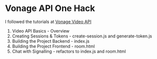 # Vonage API One Hack

I followed the tutorials at [Vonage Video API](https://learn.vonage.com/courses/onehack/video-api/)

1. Video API Basics - Overview
2. Creating Sessions & Tokens - create-session.js and generate-token.js
3. Building the Project Backend - index.js
4. Building the Project Frontend - room.html
5. Chat with Signalling - refactors to index.js and room.html
